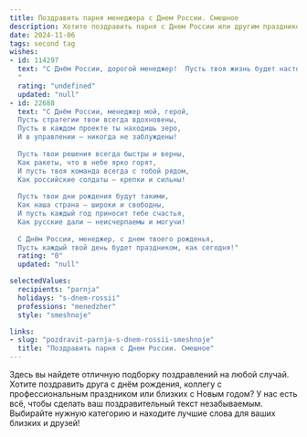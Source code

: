 ```yaml
---
title: Поздравить парня менеджера с Днем России. Смешное
description: Хотите поздравить парня с Днем России или другим праздником? Наш ИИ создаст незабываемое поздравление, а вы обязательно выделитесь среди других.  
date: 2024-11-06
tags: second tag
wishes:
- id: 114297
  text: "С Днём России, дорогой менеджер!  Пусть твоя жизнь будет настолько же упорядоченной и эффективной, как идеально составленный бизнес-план, но при этом полна неожиданных и приятных бонусов, как внеплановая премия!  Желаю тебе крепкого здоровья, чтобы хватало сил на все твои гениальные идеи, и море позитива, чтобы даже самые сложные переговоры проходили с улыбкой!
  "
  rating: "undefined"
  updated: "null"
- id: 22688
  text: "С Днём России, менеджер мой, герой,
  Пусть стратегии твои всегда вдохновены,
  Пусть в каждом проекте ты находишь зеро,
  И в управлении — никогда не заблуждены!
  
  Пусть твои решения всегда быстры и верны,
  Как ракеты, что в небе ярко горят,
  И пусть твоя команда всегда с тобой рядом,
  Как российские солдаты — крепки и сильны!
  
  Пусть твои дни рождения будут такими,
  Как наша страна — широки и свободны,
  И пусть каждый год приносит тебе счастья,
  Как русские дали — неисчерпаемы и могучи!
  
  С Днём России, менеджер, с днем твоего рожденья,
  Пусть каждый твой день будет праздником, как сегодня!"
  rating: "0"
  updated: "null"

selectedValues:
  recipients: "parnja"
  holidays: "s-dnem-rossii"
  professions: "menedzher"
  style: "smeshnoje"

links:
- slug: "pozdravit-parnja-s-dnem-rossii-smeshnoje"
  title: "Поздравить парня с Днем России. Смешное"
---
```


Здесь вы найдете отличную подборку поздравлений на любой случай. 
Хотите поздравить друга с днём рождения, коллегу с профессиональным праздником или близких с Новым годом? У нас есть всё, чтобы сделать ваш поздравительный текст незабываемым. Выбирайте нужную категорию и находите лучшие слова для ваших близких и друзей!
